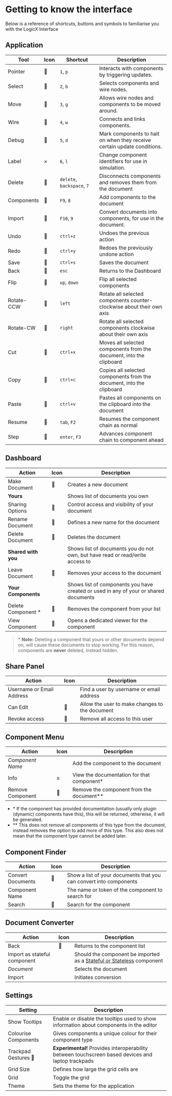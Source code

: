 # Getting to know the interface

Below is a reference of shortcuts, buttons and symbols to familiarise you with the LogicX Interface

## Application

| Tool       | Icon           | Shortcut                   | Description |
| ---------- | -------------- | -------------------------- | ----------- |
| Pointer    | <icon></icon> | `1`, `p`                   | Interacts with components by triggering updates.                        |
| Select     | <icon></icon> | `2`, `b`                   | Selects components and wire nodes.                                      |
| Move       | <icon></icon> | `3`, `g`                   | Allows wire nodes and components to be moved around.                    |
| Wire       | <icon></icon> | `4`, `w`                   | Connects and links components.                                          |
| Debug      | <icon></icon> | `5`, `d`                   | Mark components to halt on when they receive certain update conditions. |
| Label      | <icon></icon> | `6`, `l`                   | Change component identifiers for use in simulation.                    |
| Delete     | <icon></icon> | `delete`, `backspace`, `7` | Disconnects components and removes them from the document              |
| Components | <icon></icon> | `F9`, `8`                  | Add components to the document                                         |
| Import     | <icon></icon> | `F10`, `9`                 | Convert documents into components, for use in the document.            |
| Undo       | <icon></icon> | `ctrl+z`                   | Undoes the previous action |
| Redo       | <icon></icon> | `ctrl+y`                   | Redoes the previously undone action |
| Save       | <icon></icon> | `ctrl+s`                   | Saves the document |
| Back       | <icon></icon> | `esc`                      | Returns to the Dashboard |
| Flip       | <icon></icon> | `up`, `down`               | Flip all selected components |
| Rotate-CCW | <icon></icon> | `left`                     | Rotate all selected components counter-clockwise about their own axis |
| Rotate-CW  | <icon></icon> | `right`                    | Rotate all selected components clockwise about their own axis |
| Cut        | <icon></icon> | `ctrl+x                   `| Moves all selected components from the document, into the clipboard |
| Copy       | <icon></icon> | `ctrl+c`                   | Copies all selected components from the document, into the clipboard |
| Paste      | <icon></icon> | `ctrl+v`                   | Pastes all components on the clipboard into the document |
| Resume     | <icon></icon> | `tab`, `F2`                | Resumes the component chain as normal |
| Step       | <icon></icon> | `enter`, `F3`              | Advances component chain to component ahead |


## Dashboard

| Action | Icon | Description |
| ------ | ---- | ----------- |
| Make Document | <icon></icon> | Creates a new document |
| **Yours** |  | Shows list of documents you own |
| Sharing Options | <icon></icon> | Control access and visibility of your document |
| Rename Document | <icon></icon> | Defines a new name for the document |
| Delete Document | <icon></icon> | Deletes the document |
| **Shared with you** |  | Shows list of documents you do not own, but have read or read/write access to |
| Leave Document | <icon></icon> | Removes your access to the document |
| **Your Components** |  | Shows list of components you have created or used in any of your or shared documents |
| Delete Component \* | <icon></icon> | Removes the component from your list |
| View Component | <icon></icon> | Opens a dedicated viewer for the component |

> \* **Note:** Deleting a component that yours or other documents depend on, will cause these documents to stop working. For this reason, components are **never** deleted, instead hidden.

## Share Panel

| Action | Icon | Description |
| ------ | ---- | ----------- |
| Username or Email Address |  | Find a user by username or email address |
| Can Edit | <icon></icon> | Allow the user to make changes to the document |
| Revoke access | <icon></icon> | Remove all access to this user |

## Component Menu

| Action | Icon | Description |
| ------ | ---- | ----------- |
| *Component Name* |  | Add the component to the document |
| Info | <icon></icon> | View the documentation for that component\* |
| Remove Component | <icon></icon> | Remove the component from the document\*\* |

* \* If the component has provided documentation (usually only plugin (dynamic) components have this), this will be returned, otherwise, it will be generated.
* \*\* This does not remove all components of this type from the document, instead removes the option to add more of this type. This also does not mean that the component type cannot be added later. 


## Component Finder

| Action | Icon | Description |
| ------ | ---- | ----------- |
| Convert Documents | <icon></icon> | Show a list of your documents that you can convert into components |
| Component Name |  | The name or token of the component to search for |
| Search | <icon></icon> | Search for the component |

## Document Converter

| Action | Icon | Description |
| ------ | ---- | ----------- |
| Back | <icon></icon> | Returns to the component list |
| Import as stateful component |  | Should the component be imported as a [Stateful or Stateless](/wiki/%2FLogicX%2Fstatefull-vs-stateless.md) component |
| *Document* |  | Selects the document |
| Import |  | Initiates conversion |

## Settings

| Setting | Description |
| ------- | ----------- |
| Show Tooltips | Enable or disable the tooltips used to show information about components in the editor |
| Colourise Components | Gives components a unique colour for their component type |
| Trackpad Gestures <icon style="color: var(--danger)"></icon> | **Experimental!** Provides interoperability between touchscreen based devices and laptop trackpads |
| Grid Size | Defines how large the grid cells are |
| Grid | Toggle the grid |
| Theme | Sets the theme for the application |